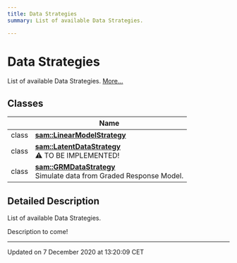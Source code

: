 ```yaml
---
title: Data Strategies
summary: List of available Data Strategies.  

---
```


# Data Strategies




List of available Data Strategies.  [More...](#detailed-description)






## Classes

|                | Name           |
| -------------- | -------------- |
| class | **[sam::LinearModelStrategy](/doxygen/Classes/classsam_1_1_linear_model_strategy/)**  |
| class | **[sam::LatentDataStrategy](/doxygen/Classes/classsam_1_1_latent_data_strategy/)** <br>⚠️ TO BE IMPLEMENTED!  |
| class | **[sam::GRMDataStrategy](/doxygen/Classes/classsam_1_1_g_r_m_data_strategy/)** <br>Simulate data from Graded Response Model.  |








## Detailed Description

List of available Data Strategies. 


























Description to come! 








-------------------------------

Updated on  7 December 2020 at 13:20:09 CET